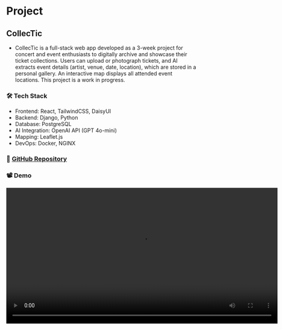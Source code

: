 # Project
## CollecTic
- CollecTic is a full-stack web app developed as a 3-week project for concert and event enthusiasts to digitally archive and showcase their ticket collections. Users can upload or photograph tickets, and AI extracts event details (artist, venue, date, location), which are stored in a personal gallery. An interactive map displays all attended event locations.
This project is a work in progress.
  
### 🛠 Tech Stack
- Frontend: React, TailwindCSS, DaisyUI
- Backend: Django, Python
- Database: PostgreSQL
- AI Integration: OpenAI API (GPT 4o-mini)
- Mapping: Leaflet.js
- DevOps: Docker, NGINX

### 🔗 [GitHub Repository](https://github.com/tognmar/collecticproject)

### 📽️ Demo

<video width="720" controls>
  <source src="assets/videos/DemoCollectic.mp4" type="video/mp4">
  Your browser does not support the video tag.
</video>
